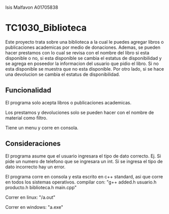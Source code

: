 Isis Malfavon A01705838

# TC1030_Biblioteca

Este proyecto trata sobre una biblioteca a la cual le puedes agregar libros o publicaciones academicas por medio de donaciones. Ademas, se pueden hacer prestamos con lo cual se revisa con el nombre del libro si esta disponible o no, si esta disponible se cambia el estatus de disponibilidad y se agrega en poseedor la informacion del usuario que pidio el libro. Si no esta disponible se muestra que no esta disponible. Por otro lado, si se hace una devolucion se cambia el estatus de disponibilidad. 

## Funcionalidad 

El programa solo acepta libros o publicaciones academicas.

Los prestamos y devoluciones solo se pueden hacer con el nombre de material como filtro. 

Tiene un menu y corre en consola.

## Consideraciones

El programa asume que el usuario ingresara el tipo de dato correcto. Ej. Si pide un numero de telefono que se ingresara un int. Si se ingresa el tipo de dato incorrecto hay un error. 

El programa corre en consola y esta escrito en c++ standard, asi que corre en todos los sistemas operativos. 
compilar con: "g++ added.h usuario.h producto.h biblioteca.h main.cpp"

Correr en linux: "/a.out"

Correr en windows: "a.exe"
